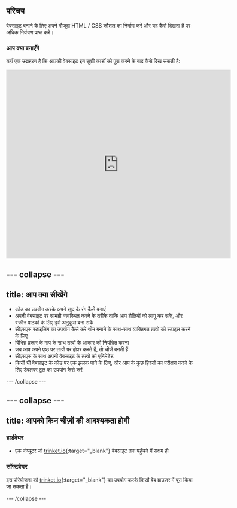 ## परिचय

वेबसाइट बनाने के लिए अपने मौजूदा HTML / CSS कौशल का निर्माण करें और यह कैसे दिखता है पर अधिक नियंत्रण प्राप्त करें।

### आप क्या बनाएँगे

यहाँ एक उदाहरण है कि आपकी वेबसाइट इन सुशी कार्डों को पूरा करने के बाद कैसे दिख सकती है:

<div class="trinket">
  <iframe src="https://trinket.io/embed/html/0e7f7e6713?outputOnly=true&start=result" width="600" height="505" frameborder="0" marginwidth="0" marginheight="0" allowfullscreen>
  </iframe>
</div>

## \--- collapse \---

## title: आप क्या सीखेंगे

+ कोड का उपयोग करके अपने खुद के रंग कैसे बनाएं
+ अपनी वेबसाइट पर सामग्री व्यवस्थित करने के तरीके ताकि आप शैलियों को लागू कर सकें, और स्क्रीन पाठकों के लिए इसे अनुकूल बना सकें
+ सीएसएस स्टाइलिंग का उपयोग कैसे करें थीम बनाने के साथ-साथ व्यक्तिगत तत्वों को स्टाइल करने के लिए
+ विभिन्न प्रकार के माप के साथ तत्वों के आकार को नियंत्रित करना
+ जब आप अपने पृष्ठ पर तत्वों पर होवर करते हैं, तो चीजें बनती हैं
+ सीएसएस के साथ अपनी वेबसाइट के तत्वों को एनिमेटेड
+ किसी भी वेबसाइट के कोड पर एक झलक पाने के लिए, और आप के कुछ हिस्सों का परीक्षण करने के लिए डेवलपर टूल का उपयोग कैसे करें

\--- /collapse \---

## \--- collapse \---

## title: आपको किन चीज़ों की आवश्यकता होगी

### हार्डवेयर

+ एक कंप्यूटर जो [trinket.io](https://trinket.io){:target="_blank"} वेबसाइट तक पहुँचने में सक्षम हो

### सॉफ्टवेयर

इस परियोजना को [trinket.io](https://trinket.io){:target="_blank"} का उपयोग करके किसी वेब ब्राउज़र में पूरा किया जा सकता है।

\--- /collapse \---